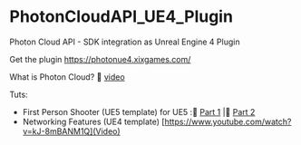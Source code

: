 # PhotonCloudAPI_UE4_Plugin
Photon Cloud API - SDK integration as Unreal Engine 4 Plugin

Get the plugin
https://photonue4.xixgames.com/

What is Photon Cloud? 🎥 [video](https://www.youtube.com/watch?v=yHW9G732GxY)

Tuts:
- First Person Shooter (UE5 template) for UE5 :🎥 [Part 1](https://www.youtube.com/watch?v=mL5cf8M4RRk) |🎥 [Part 2](https://www.youtube.com/watch?v=ywI7vmxhaz4)
- Networking Features (UE4 template) [https://www.youtube.com/watch?v=kJ-8mBANM1Q](Video)
